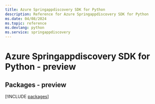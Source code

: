 ```yaml
---
title: Azure Springappdiscovery SDK for Python
description: Reference for Azure Springappdiscovery SDK for Python
ms.date: 04/08/2024
ms.topic: reference
ms.devlang: python
ms.service: springappdiscovery
---
```

# Azure Springappdiscovery SDK for Python - preview
## Packages - preview
[!INCLUDE [packages](springappdiscovery-index.md)]